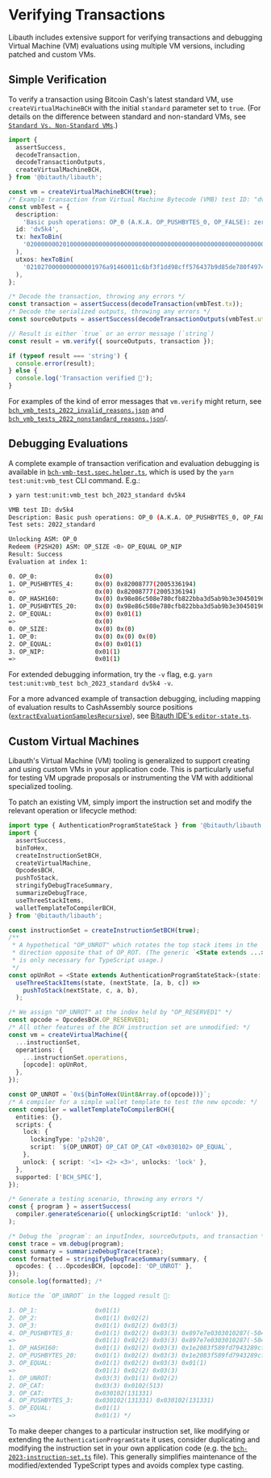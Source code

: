 # Verifying Transactions

Libauth includes extensive support for verifying transactions and debugging Virtual Machine (VM) evaluations using multiple VM versions, including patched and custom VMs.

## Simple Verification

To verify a transaction using Bitcoin Cash's latest standard VM, use `createVirtualMachineBCH` with the initial `standard` parameter set to `true`. (For details on the difference between standard and non-standard VMs, see [`Standard Vs. Non-Standard VMs`](../src/lib/vmb-tests/readme.md#standard-vs-non-standard-vms).)

```ts
import {
  assertSuccess,
  decodeTransaction,
  decodeTransactionOutputs,
  createVirtualMachineBCH,
} from '@bitauth/libauth';

const vm = createVirtualMachineBCH(true);
/* Example transaction from Virtual Machine Bytecode (VMB) test ID: "dv5k4" */
const vmbTest = {
  description:
    'Basic push operations: OP_0 (A.K.A. OP_PUSHBYTES_0, OP_FALSE): zero is represented by an empty stack item (P2SH20)',
  id: 'dv5k4',
  tx: hexToBin(
    '020000000201000000000000000000000000000000000000000000000000000000000000000000000064417dfb529d352908ee0a88a0074c216b09793d6aa8c94c7640bb4ced51eaefc75d0aef61f7685d0307491e2628da3d4f91e86329265a4a58ca27a41ec0b8910779c32103a524f43d6166ad3567f18b0a5c769c6ab4dc02149f4d5095ccf4e8ffa293e7850000000001000000000000000000000000000000000000000000000000000000000000000100000006000482008777000000000100000000000000000a6a08766d625f7465737400000000',
  ),
  utxos: hexToBin(
    '0210270000000000001976a91460011c6bf3f1dd98cff576437b9d85de780f497488ac102700000000000017a91498e86c508e780cfb822bba3d5ab9b3e30450196b87',
  ),
};

/* Decode the transaction, throwing any errors */
const transaction = assertSuccess(decodeTransaction(vmbTest.tx));
/* Decode the serialized outputs, throwing any errors */
const sourceOutputs = assertSuccess(decodeTransactionOutputs(vmbTest.utxos));

// Result is either `true` or an error message (`string`)
const result = vm.verify({ sourceOutputs, transaction });

if (typeof result === 'string') {
  console.error(result);
} else {
  console.log('Transaction verified 🚀');
}
```

For examples of the kind of error messages that `vm.verify` might return, see [`bch_vmb_tests_2022_invalid_reasons.json`](../src/lib/vmb-tests/generated/bch/bch_vmb_tests_2022_invalid_reasons.json) and [`bch_vmb_tests_2022_nonstandard_reasons.json`](../src/lib/vmb-tests/generated/bch/bch_vmb_tests_2022_nonstandard_reasons.json)/.

## Debugging Evaluations

A complete example of transaction verification and evaluation debugging is available in [`bch-vmb-test.spec.helper.ts`](src/lib/vmb-tests/bch-vmb-test.spec.helper.ts), which is used by the `yarn test:unit:vmb_test` CLI command. E.g.:

```sh
❯ yarn test:unit:vmb_test bch_2023_standard dv5k4

VMB test ID: dv5k4
Description: Basic push operations: OP_0 (A.K.A. OP_PUSHBYTES_0, OP_FALSE): zero is represented by an empty stack item (P2SH20)
Test sets: 2022_standard

Unlocking ASM: OP_0
Redeem (P2SH20) ASM: OP_SIZE <0> OP_EQUAL OP_NIP
Result: Success
Evaluation at index 1:

0. OP_0:                0x(0)
1. OP_PUSHBYTES_4:      0x(0) 0x82008777(2005336194)
=>                      0x(0) 0x82008777(2005336194)
0. OP_HASH160:          0x(0) 0x98e86c508e780cfb822bba3d5ab9b3e30450196b
1. OP_PUSHBYTES_20:     0x(0) 0x98e86c508e780cfb822bba3d5ab9b3e30450196b 0x98e86c508e780cfb822bba3d5ab9b3e30450196b
2. OP_EQUAL:            0x(0) 0x01(1)
=>                      0x(0)
0. OP_SIZE:             0x(0) 0x(0)
1. OP_0:                0x(0) 0x(0) 0x(0)
2. OP_EQUAL:            0x(0) 0x01(1)
3. OP_NIP:              0x01(1)
=>                      0x01(1)

```

For extended debugging information, try the `-v` flag, e.g. `yarn test:unit:vmb_test bch_2023_standard dv5k4 -v`.

For a more advanced example of transaction debugging, including mapping of evaluation results to CashAssembly source positions ([`extractEvaluationSamplesRecursive`](https://libauth.org/functions/extractEvaluationSamplesRecursive.html)), see [Bitauth IDE's `editor-state.ts`](https://github.com/bitauth/bitauth-ide/blob/master/src/editor/editor-state.ts).

## Custom Virtual Machines

Libauth's Virtual Machine (VM) tooling is generalized to support creating and using custom VMs in your application code. This is particularly useful for testing VM upgrade proposals or instrumenting the VM with additional specialized tooling.

To patch an existing VM, simply import the instruction set and modify the relevant operation or lifecycle method:

```ts
import type { AuthenticationProgramStateStack } from '@bitauth/libauth';
import {
  assertSuccess,
  binToHex,
  createInstructionSetBCH,
  createVirtualMachine,
  OpcodesBCH,
  pushToStack,
  stringifyDebugTraceSummary,
  summarizeDebugTrace,
  useThreeStackItems,
  walletTemplateToCompilerBCH,
} from '@bitauth/libauth';

const instructionSet = createInstructionSetBCH(true);
/**
 * A hypothetical "OP_UNROT" which rotates the top stack items in the
 * direction opposite that of OP_ROT. (The generic `<State extends ...>`
 * is only necessary for TypeScript usage.)
 */
const opUnRot = <State extends AuthenticationProgramStateStack>(state: State) =>
  useThreeStackItems(state, (nextState, [a, b, c]) =>
    pushToStack(nextState, c, a, b),
  );

/* We assign "OP_UNROT" at the index held by "OP_RESERVED1" */
const opcode = OpcodesBCH.OP_RESERVED1;
/* All other features of the BCH instruction set are unmodified: */
const vm = createVirtualMachine({
  ...instructionSet,
  operations: {
    ...instructionSet.operations,
    [opcode]: opUnRot,
  },
});

const OP_UNROT = `0x${binToHex(Uint8Array.of(opcode))}`;
/* A compiler for a simple wallet template to test the new opcode: */
const compiler = walletTemplateToCompilerBCH({
  entities: {},
  scripts: {
    lock: {
      lockingType: 'p2sh20',
      script: `${OP_UNROT} OP_CAT OP_CAT <0x030102> OP_EQUAL`,
    },
    unlock: { script: '<1> <2> <3>', unlocks: 'lock' },
  },
  supported: ['BCH_SPEC'],
});

/* Generate a testing scenario, throwing any errors */
const { program } = assertSuccess(
  compiler.generateScenario({ unlockingScriptId: 'unlock' }),
);

/* Debug the `program`: an inputIndex, sourceOutputs, and transaction */
const trace = vm.debug(program);
const summary = summarizeDebugTrace(trace);
const formatted = stringifyDebugTraceSummary(summary, {
  opcodes: { ...OpcodesBCH, [opcode]: 'OP_UNROT' },
});
console.log(formatted); /*

Notice the `OP_UNROT` in the logged result 🚀:

1. OP_1:                0x01(1)
2. OP_2:                0x01(1) 0x02(2)
3. OP_3:                0x01(1) 0x02(2) 0x03(3)
4. OP_PUSHBYTES_8:      0x01(1) 0x02(2) 0x03(3) 0x897e7e0303010287(-504967220674068105)
=>                      0x01(1) 0x02(2) 0x03(3) 0x897e7e0303010287(-504967220674068105)
1. OP_HASH160:          0x01(1) 0x02(2) 0x03(3) 0x1e2083f589fd7943289cfaba1dcdc50e395f3019
2. OP_PUSHBYTES_20:     0x01(1) 0x02(2) 0x03(3) 0x1e2083f589fd7943289cfaba1dcdc50e395f3019 0x1e2083f589fd7943289cfaba1dcdc50e395f3019
3. OP_EQUAL:            0x01(1) 0x02(2) 0x03(3) 0x01(1)
=>                      0x01(1) 0x02(2) 0x03(3)
1. OP_UNROT:            0x03(3) 0x01(1) 0x02(2)
2. OP_CAT:              0x03(3) 0x0102(513)
3. OP_CAT:              0x030102(131331)
4. OP_PUSHBYTES_3:      0x030102(131331) 0x030102(131331)
5. OP_EQUAL:            0x01(1)
=>                      0x01(1) */
```

To make deeper changes to a particular instruction set, like modifying or extending the `AuthenticationProgramState` it uses, consider duplicating and modifying the instruction set in your own application code (e.g. the [`bch-2023-instruction-set.ts`](src/lib/vm/instruction-sets/bch/2023/bch-2023-instruction-set.ts) file). This generally simplifies maintenance of the modified/extended TypeScript types and avoids complex type casting.
